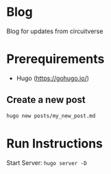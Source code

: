 # Blog
Blog for updates from circuitverse


# Prerequirements

- Hugo (https://gohugo.io/)

## Create a new post

```bash
hugo new posts/my_new_post.md
```

# Run Instructions
Start Server: `hugo server -D` 
